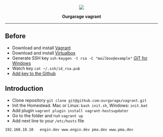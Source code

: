 <p align="center"><img src="http://images.vfl.ru/ii/1484224991/e0d4ec6d/15641949.png"></p>

<p align="center">
<strong>Ourgarage vagrant</strong>
</p>

***
## Before
- Download and install [Vagrant](https://www.vagrantup.com/downloads.html)
- Download and install  [Virtualbox](https://www.virtualbox.org/wiki/Downloads)
- Generate SSH key `ssh-keygen -t rsa -C "mailbox@example"`    [GIT for Windows](https://git-for-windows.github.io/index.html)
- Watch key `cat ~/.ssh/id_rsa.pub`
- [Add key to the Github](https://github.com/settings/keys)

## Introduction
- Clone repository `git clone git@github.com:ourgarage/vagrant.git`
- Init the Homestead. Mac or Linux: `bash init.sh`, Windows: `init.bat`
- Add plugin `vagrant plugin install vagrant-hostsupdater`
- Go to the folder and run `vagrant up`
- Add next line to your `/etc/hosts` file

```
192.168.10.10   engin.dev www.engin.dev pma.dev www.pma.dev
```
